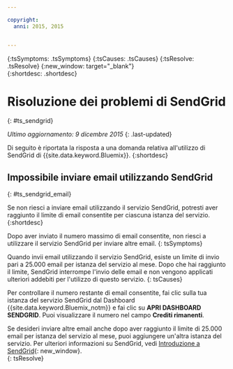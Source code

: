 ```yaml
---

copyright:
  anni: 2015, 2015


---
```



{:tsSymptoms: .tsSymptoms}
{:tsCauses: .tsCauses}
{:tsResolve: .tsResolve}
{:new_window: target="_blank"}  
{:shortdesc: .shortdesc}

# Risoluzione dei problemi di SendGrid
{: #ts_sendgrid}

*Ultimo aggiornamento: 9 dicembre 2015*
{: .last-updated}

Di seguito è riportata la risposta a una domanda relativa all'utilizzo di SendGrid di {{site.data.keyword.Bluemix}}.
{:shortdesc}


## Impossibile inviare email utilizzando SendGrid
{: #ts_sendgrid_email}

Se non riesci a inviare email utilizzando il servizio SendGrid, potresti aver raggiunto il limite di email consentite per ciascuna istanza del servizio.
{:shortdesc}


Dopo aver inviato il numero massimo di email consentite, non riesci a utilizzare il servizio SendGrid per inviare altre email.
{: tsSymptoms}


Quando invii email utilizzando il servizio SendGrid, esiste un limite di invio pari a 25.000 email per istanza del servizio al mese. Dopo che hai raggiunto il limite, SendGrid interrompe
l'invio delle email e non vengono applicati ulteriori addebiti per l'utilizzo di questo servizio.
{: tsCauses}

Per controllare il numero restante di email consentite, fai clic sulla tua istanza del servizio SendGrid dal Dashboard {{site.data.keyword.Bluemix_notm}} e fai clic su **APRI DASHBOARD SENDGRID**. Puoi
visualizzare il numero nel campo **Crediti rimanenti**.


Se desideri inviare altre email anche dopo aver raggiunto il limite
di 25.000 email per istanza del servizio al mese, puoi aggiungere un'altra
istanza del servizio. Per ulteriori informazioni su SendGrid, vedi [Introduzione a SendGrid](https://sendgrid.com/docs/index.html){: new_window}.    
{: tsResolve}

